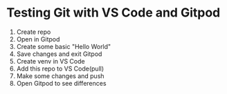 # Testing Git with VS Code and Gitpod

1. Create repo
2. Open in Gitpod
3. Create some basic "Hello World"
4. Save changes and exit Gitpod
5. Create venv in VS Code
6. Add this repo to VS Code(pull)
7. Make some changes and push
8. Open Gitpod to see differences
